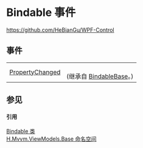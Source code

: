 # Bindable 事件
https://github.com/HeBianGu/WPF-Control



## 事件
<table>
<tr>
<td><a href="bd7ae655-1278-f2bf-6f7c-43023ee1c861">PropertyChanged</a></td>
<td><br />(继承自 <a href="360d8001-5c49-3ab8-4aca-1d47bb7fdebe">BindableBase</a>。)</td></tr>
</table>

## 参见


#### 引用
<a href="8ab78628-2bd0-bb2a-c8d0-dbc372370609">Bindable 类</a>  
<a href="1a39445a-2086-c1ca-7c41-28cbba243517">H.Mvvm.ViewModels.Base 命名空间</a>  
